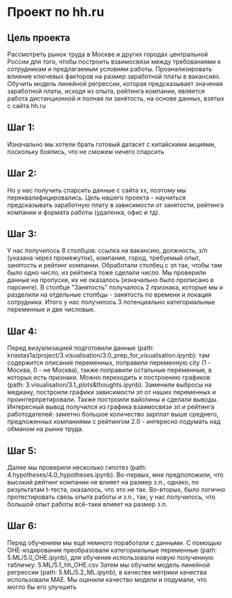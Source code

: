# Проект по hh.ru

## Цель проекта
Рассмотреть рынок труда в Москве и других городах центральной России для того, чтобы построить взаимосвязи между требованиями к сотрудникам и предлагаемым условиям работы. Проанализировать влияние ключевых факторов на размер заработной платы в вакансиях. Обучить модель линейной регрессии, которая предсказывает значения заработной платы, исходя из опыта, рейтинга компании, является работа дистанционной и полная ли занятость, на основе данных, взятых с сайта hh.ru

## Шаг 1:
Изначально мы хотели брать готовый датасет с китайскими акциями, поскольку боялись, что не сможем ничего спарсить

## Шаг 2:
Но у нас получить спарсить данные с сайта хх, поэтому мы переквалифицировались. Цель нашего проекта - научиться предсказывать заработную плату в зависимости от занятости, рейтинга компании и формата работы (удаленка, офис и тд). 

## Шаг 3:
У нас получилось 8 столбцов: ссылка на вакансию, должность, з/п (указана через промежуток), компания, город, требуемый опыт, занятость и рейтинг компании. Обработали столбец с зп так, чтобы там было одно число, из рейтинга тоже сделали число. Мы проверили данные на пропуски, их не оказалось (изначально было прописано в парсинге). В столбце "Занятость" получалось 2 признака, которые мы и разделили на отдельные столбцы - занятость по времени и локация сотрудника. Итого у нас получилось 3 потенциально категориальные переменные и две числовые. 

## Шаг 4:
Перед визуализацией подготовили данные (path: knastas1a/project/3.visualisation/3.0_prep_for_visualisation.ipynb): там содержится описание переменных, поправили переменную city (1 - Москва, 0 - не Москва), также поправили остальные переменные, в которых есть признаки. Можно переходить к построению графиков (path: 3.visualisation/3.1_plots&thoughts.ipynb). Заменили выбросы на медиану, построили графики зависимости зп от наших переменных и проинтерпретировали. Также построили вайолины и сделали выводы. Интересный вывод получился из графика взаимосвязи зп и рейтинга работодателей: заметно большое количество зарплат выше среднего, предложенных компаниями с рейтингом 2.0 - интересно подумать над обманом на рынке труда.

## Шаг 5:
Далее мы проверили несколько гипотез (path: 4.hypotheses/4.0_hypotheses.ipynb). Во-первых, мне предположили, что высокий рейтинг компании не влияет на размер з.п., однако, по результатам t-теста, оказалось, что это не так. Во-вторых, было логично протестировать связь опыта работы и з.п., так, у нас получилось, что большой опыт работы всё-таки влияет на размер з.п.

## Шаг 6:
Перед обучением мы ещё немного поработали с  данными. С помощью ОНЕ-кодирования преобразовали категориальные переменные (path: 5.ML/5.0_OHE.ipynb), для обучения использовали новую полученную табличку: 5.ML/5.1_hh_OHE.csv
Затем мы обучили модель линейной регрессии (path: 5.ML/5.2_ML.ipynb), в качестве метрики качества использовали МАЕ. Мы оценили качество модели и подумали, что могло бы его улучшить

